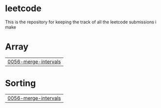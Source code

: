 # leetcode
This is the repository for keeping the track of all the leetcode submissions i make


# Array
|  |
| ------- |
| [0056-merge-intervals](https://github.com/Piyush-Tilokani/leetcode/tree/master/0056-merge-intervals) |
# Sorting
|  |
| ------- |
| [0056-merge-intervals](https://github.com/Piyush-Tilokani/leetcode/tree/master/0056-merge-intervals) |
